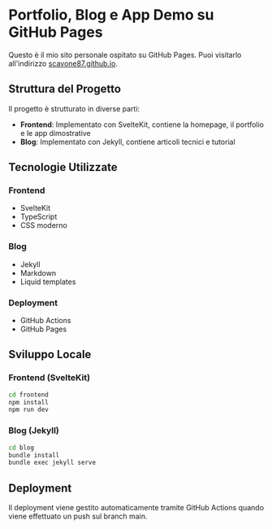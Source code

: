# Portfolio, Blog e App Demo su GitHub Pages

Questo è il mio sito personale ospitato su GitHub Pages. Puoi visitarlo all'indirizzo [scavone87.github.io](https://scavone87.github.io).

## Struttura del Progetto

Il progetto è strutturato in diverse parti:

- **Frontend**: Implementato con SvelteKit, contiene la homepage, il portfolio e le app dimostrative
- **Blog**: Implementato con Jekyll, contiene articoli tecnici e tutorial

## Tecnologie Utilizzate

### Frontend
- SvelteKit
- TypeScript
- CSS moderno

### Blog
- Jekyll
- Markdown
- Liquid templates

### Deployment
- GitHub Actions
- GitHub Pages

## Sviluppo Locale

### Frontend (SvelteKit)
```bash
cd frontend
npm install
npm run dev
```

### Blog (Jekyll)
```bash
cd blog
bundle install
bundle exec jekyll serve
```

## Deployment

Il deployment viene gestito automaticamente tramite GitHub Actions quando viene effettuato un push sul branch main.
